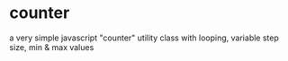 # counter
a very simple javascript "counter" utility class with looping, variable step size, min &amp; max values
